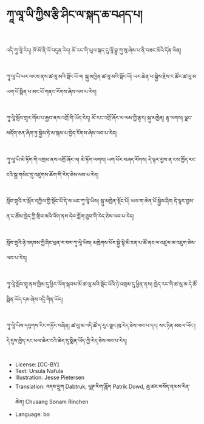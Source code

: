 # ཀཱ་ལཱ་ཡི་ཀྱིས་རྩི་ཤིང་ལ་སྐད་ཆ་བཤད་པ།

##
འདི་ཀཱ་ལཱེ་རེད། ཁོ་མོ་ནི་ལོ་བདུན་རེད། མོ་རང་གི་ཡུལ་སྐད་དུ་ལཱོ་བྷུ་ཀུ་སུ་ཞེས་པ་ནི་བཟང་མོའི་དོན་ཡིན།

##
ཀཱ་ལཱ་ཡི་ཡར་ལངས་ནས་ཚ་ལུ་མའི་སྡོང་པོ་ལ། སྐུ་མཁྱེན་ཚ་ལུ་མའི་སྡོང་པོ། ཡར་ཆེན་པ་སྐྱེས་རྗེས་ང་ཚོར་ཚ་ལུ་མ་ཡག་པོ་སྨིན་པ་མང་པོ་གནང་རོགས་ཞེས་ལབ་པ་རེད།

##
ཀཱ་ལཱེ་སློབ་གྲྭར་གོམ་པ་རྒྱབ་ནས་འགྲོ་གི་ཡོད་རེད། མོ་རང་འགྲོ་ཞོར་ལ་ལམ་གྱི་རྩྭར། སྐུ་མཁྱེན། རྩྭ་ལགས། ལྗང་མདོག་ཅན་ཞིག་ཏུ་སྐྱེས་ཏེ་མ་སྐམ་པ་བྱེད་རོགས་ཞེས་ལབ་པ་རེད།

##
ཀཱ་ལཱ་ཡི་མེ་ཏོག་གི་འགྲམ་ནས་འགྲོ་ཞོར་ལ། མེ་ཏོག་ལགས། ཡག་པོར་བཞད་རོགས། དེ་ལྟར་བྱས་ན་ངས་ཁྱོད་རང་ངའི་སྐྲ་གསེང་དུ་འཛུགས་ཆོག་གི་རེད་ཅེས་ལབ་པ་རེད།

##
སློབ་གྲྭའི་ར་སྐོར་དཀྱིལ་གྱི་སྡོང་པོ་དེ་ལ་ཡང་ཀཱ་ལཱེ་ཡིས། སྐུ་མཁྱེན་སྡོང་པོ། ཡལ་ག་ཆེན་པོ་སྐྱེས་ཤིག དེ་ལྟར་བྱས་ན་ང་ཚོས་ཁྱེད་ཀྱི་གྲིབ་མའི་འོག་ནས་དེབ་ཀློག་ཐུབ་གི་རེད་ཅེས་ལབ་པ་རེད།

##
སློབ་གྲྭའི་ཉེ་འདབས་ཀྱི་ཤིང་ཕྲན་ར་བར་ཀཱ་ལཱེ་ཡིས། མཁྲེགས་པོར་སྐྱེ་སྟེ་མི་ངན་པ་ཚོ་ནང་ལ་འཛུལ་མ་འཇུག་ཅེས་ལབ་པ་རེད།

##
ཀཱ་ལཱེ་སློབ་གྲྭ་ནས་ཁྱིམ་དུ་ཕྱིར་ལོག་སྐབས་མོ་ཚ་ལུ་མའི་སྡོང་པོའི་ཉེ་འགྲམ་དུ་ཕྱིན་ནས། ཁྱེད་རང་གི་ཚ་ལུ་མ་དེ་ཚོ་སྨིན་ཡོད་དམ་ཞེས་འདྲི་གིན་ཡོད།

##
ཀཱ་ལཱེ་ཡིས་དབུགས་རིང་གཏོང་བཞིན། ཚ་ལུ་མ་འདི་ཚོ་ད་རུང་ལྗང་ཁུ་རེད་ཅེས་ལབ་པ་དང། སང་ཉིན་མཇལ་ཡོང་། དེ་དུས་ཁྱེད་རང་ཕལ་ཆེར་ངའི་ཆེད་དུ་སྨིན་ཡོད་ཀྱི་རེད་ཅེས་ལབ་པ་རེད།

##
* License: [CC-BY]
* Text: Ursula Nafula
* Illustration: Jesse Pietersen
* Translation: འདབ་དྲུག Dabtruk, པཱཊ་རིག་ཌཱོཌ། Patrik Dowd, ཆུ་ཚང་བསོད་ནམས་རིན་ཆེན། Chusang Sonam Rinchen
* Language: bo
